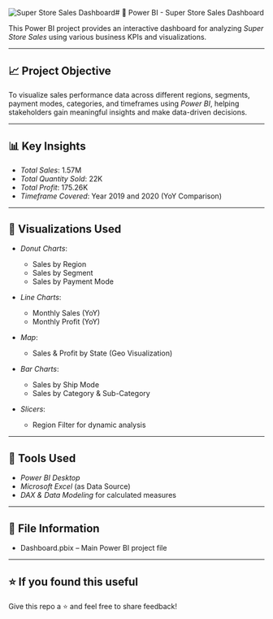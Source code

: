![Super Store Sales Dashboard](https://github.com/user-attachments/assets/c1033352-c754-4c2f-9656-7cf9a72a569c)# 🛒 Power BI - Super Store Sales Dashboard

This Power BI project provides an interactive dashboard for analyzing *Super Store Sales* using various business KPIs and visualizations.

---

## 📈 Project Objective

To visualize sales performance data across different regions, segments, payment modes, categories, and timeframes using *Power BI*, helping stakeholders gain meaningful insights and make data-driven decisions.

---

## 📊 Key Insights

- *Total Sales*: 1.57M  
- *Total Quantity Sold*: 22K  
- *Total Profit*: 175.26K  
- *Timeframe Covered*: Year 2019 and 2020 (YoY Comparison)

---

## 📌 Visualizations Used

- *Donut Charts*:  
  - Sales by Region  
  - Sales by Segment  
  - Sales by Payment Mode  

- *Line Charts*:  
  - Monthly Sales (YoY)  
  - Monthly Profit (YoY)

- *Map*:  
  - Sales & Profit by State (Geo Visualization)

- *Bar Charts*:  
  - Sales by Ship Mode  
  - Sales by Category & Sub-Category

- *Slicers*:  
  - Region Filter for dynamic analysis

---

## 🧰 Tools Used

- *Power BI Desktop*
- *Microsoft Excel* (as Data Source)
- *DAX & Data Modeling* for calculated measures

---

## 📁 File Information

- Dashboard.pbix – Main Power BI project file

---

## ⭐ If you found this useful

Give this repo a ⭐ and feel free to share feedback!
